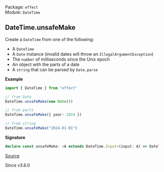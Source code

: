 Package: `effect`<br />
Module: `DateTime`<br />

## DateTime.unsafeMake

Create a `DateTime` from one of the following:

- A `DateTime`
- A `Date` instance (invalid dates will throw an `IllegalArgumentException`)
- The `number` of milliseconds since the Unix epoch
- An object with the parts of a date
- A `string` that can be parsed by `Date.parse`

**Example**

```ts
import { DateTime } from "effect"

// from Date
DateTime.unsafeMake(new Date())

// from parts
DateTime.unsafeMake({ year: 2024 })

// from string
DateTime.unsafeMake("2024-01-01")
```

**Signature**

```ts
declare const unsafeMake: <A extends DateTime.Input>(input: A) => DateTime.PreserveZone<A>
```

[Source](https://github.com/Effect-TS/effect/tree/main/packages/effect/src/DateTime.ts#L326)

Since v3.6.0